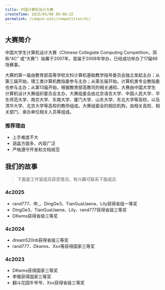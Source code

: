 ```yaml
---
title: 中国计算机设计大赛
createTime: 2025/05/08 09:08:32
permalink: /campus-wiki/competition/4c/
---
```


## 大赛简介

<LinkCard icon="https://2025.jsjds.com.cn/assets/logo2-1fc42965.png" href="https://jsjds.blcu.edu.cn/gyds1/dsjj.htm" title="大赛简介" description="2024年榜单教育部赛事第25位，重庆医科大学卓越计划名单赛事"></LinkCard>


中国大学生计算机设计大赛（Chinese Collegiate Computing Competition，简称“4C” 或“大赛”）始筹于2007年，首届于2008年举办，已经成功举办了17届86场赛事。

大赛的第一届由教育部高等学校文科计算机基础教学指导委员会独立发起主办；从第三届开始，理工类计算机教指委参与主办；从第五届开始，计算机类专业教指委也参与主办；从第13届开始，根据教育部高教司的相关通知，大赛由中国大学生计算机设计大赛组织委员会主办，大赛组委会由北京语言大学、中国人民大学、华东师范大学、南京大学、东南大学、厦门大学、山东大学、东北大学等高校，以及清华大学、北京大学等高校的教师组成。大赛组委会的相应机构，由相关高校、相关部门、承办单位相关人员等组成。

### 推荐理由

- 上手难度不大
- 涵盖方面多、内容广泛
- 严格遵守开发和文档规范

## 我们的故事

> 下面是工作室成员获奖情况，有兴趣可联系下面成员

### 4c2025

- rand777、申_、DingGe3、TianGuaUaena、Lily获得省级一等奖
- DingGe3、TianGuaUaena、Lily、rand777获得省级三等奖
- DKwms获得省级三等奖

### 4c2024

- dream520nb获得省级三等奖
- rand777、Dkwms、Xxx等获得国家三等奖


### 4c2023

- DKwms获得国家三等奖
- 李徵获得国家三等奖
- 翻斗花园牛爷爷、Xxx获得省级三等奖
